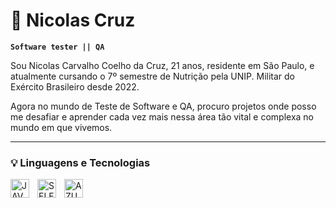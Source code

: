 # 🧬 Nicolas Cruz

 **`Software tester || QA`**

 Sou Nicolas Carvalho Coelho da Cruz, 21 anos, residente em São Paulo, e atualmente cursando o 7º semestre de Nutrição pela UNIP. 
 Militar do Exército Brasileiro desde 2022.
 
 Agora no mundo de Teste de Software e QA, procuro projetos onde posso me desafiar e aprender cada vez mais nessa área tão vital e complexa no mundo em que vivemos.

 ---

 ### 💡 Linguagens e Tecnologias

<img 
    align="left" 
    alt="JAVA" 
    title="JAVA"
    width="30px" 
    style="padding-right: 10px;"  
    src="https://cdn.jsdelivr.net/gh/devicons/devicon@latest/icons/java/java-original.svg"
    />

    
 <img 
    align="left" 
    alt="SELENIUM" 
    title="SELENIUM"
    width="30px" 
    style="padding-right: 10px;" 
    src="https://cdn.jsdelivr.net/gh/devicons/devicon@latest/icons/selenium/selenium-original.svg"
     />

  <img 
    align="left" 
    alt="AZURE" 
    title="AZURE"
    width="30px" 
    style="padding-right: 10px;" 
     src="https://cdn.jsdelivr.net/gh/devicons/devicon@latest/icons/azure/azure-original.svg"       />
          
          
